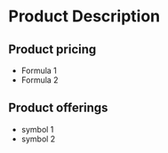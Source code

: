 # Product Description

## Product pricing

- Formula 1
- Formula 2

## Product offerings

- symbol 1
- symbol 2


